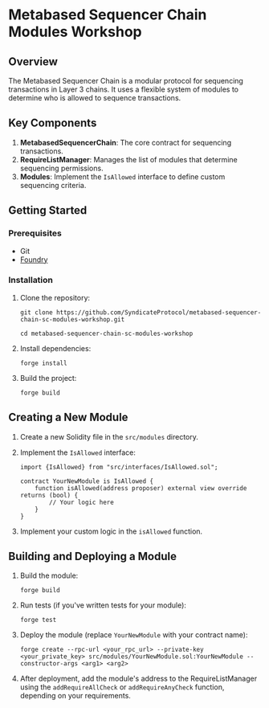 # Metabased Sequencer Chain Modules Workshop

## Overview

The Metabased Sequencer Chain is a modular protocol for sequencing transactions in Layer 3 chains. It uses a flexible system of modules to determine who is allowed to sequence transactions.

## Key Components

1. **MetabasedSequencerChain**: The core contract for sequencing transactions.
2. **RequireListManager**: Manages the list of modules that determine sequencing permissions.
3. **Modules**: Implement the `IsAllowed` interface to define custom sequencing criteria.

## Getting Started

### Prerequisites

- Git
- [Foundry](https://book.getfoundry.sh/getting-started/installation)

### Installation

1. Clone the repository:

   ```
   git clone https://github.com/SyndicateProtocol/metabased-sequencer-chain-sc-modules-workshop.git

   cd metabased-sequencer-chain-sc-modules-workshop
   ```

2. Install dependencies:

   ```
   forge install
   ```

3. Build the project:
   ```
   forge build
   ```

## Creating a New Module

1. Create a new Solidity file in the `src/modules` directory.
2. Implement the `IsAllowed` interface:

   ```solidity
   import {IsAllowed} from "src/interfaces/IsAllowed.sol";

   contract YourNewModule is IsAllowed {
       function isAllowed(address proposer) external view override returns (bool) {
           // Your logic here
       }
   }
   ```

3. Implement your custom logic in the `isAllowed` function.

## Building and Deploying a Module

1. Build the module:

   ```
   forge build
   ```

2. Run tests (if you've written tests for your module):

   ```
   forge test
   ```

3. Deploy the module (replace `YourNewModule` with your contract name):

   ```
   forge create --rpc-url <your_rpc_url> --private-key <your_private_key> src/modules/YourNewModule.sol:YourNewModule --constructor-args <arg1> <arg2>
   ```

4. After deployment, add the module's address to the RequireListManager using the `addRequireAllCheck` or `addRequireAnyCheck` function, depending on your requirements.

